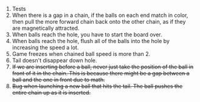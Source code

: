 1. Tests
2. When there is a gap in a chain, if
   the balls on each end match in color, then pull the more
   forward chain back onto the other chain, as if they are
   magnetically attracted.
3. When balls reach the hole, you have to start the board over.
4. When balls reach the hole, flush all of the balls into the
   hole by increasing the speed a lot.
5. Game freezes when chained ball speed is more than 2.
6.  Tail doesn't disappear down hole.
7.  ~~If we are inserting before a ball, never just take the
    position of the ball in front of it in the chain. This is
    because there might be a gap between a ball and the one in
    front due to math.~~
8.  ~~Bug when launching a new ball that hits the tail. The ball
    pushes the entire chain up as it is inserted.~~